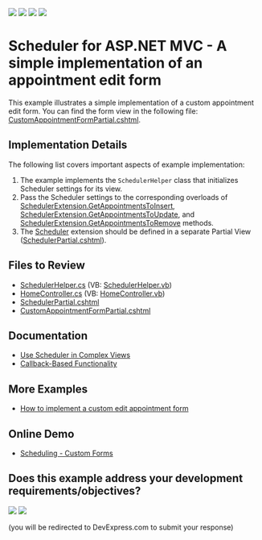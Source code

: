 <!-- default badges list -->
![](https://img.shields.io/endpoint?url=https://codecentral.devexpress.com/api/v1/VersionRange/128553412/14.1.3%2B)
[![](https://img.shields.io/badge/Open_in_DevExpress_Support_Center-FF7200?style=flat-square&logo=DevExpress&logoColor=white)](https://supportcenter.devexpress.com/ticket/details/E4676)
[![](https://img.shields.io/badge/📖_How_to_use_DevExpress_Examples-e9f6fc?style=flat-square)](https://docs.devexpress.com/GeneralInformation/403183)
[![](https://img.shields.io/badge/💬_Leave_Feedback-feecdd?style=flat-square)](#does-this-example-address-your-development-requirementsobjectives)
<!-- default badges end -->

# Scheduler for ASP.NET MVC - A simple implementation of an appointment edit form

This example illustrates a simple implementation of a custom appointment edit form. You can find the form view in the following file: [CustomAppointmentFormPartial.cshtml](./CS/Views/Home/CustomAppointmentFormPartial.cshtml).

## Implementation Details

The following list covers important aspects of example implementation:

1. The example implements the `SchedulerHelper` class that initializes Scheduler settings for its view.
2. Pass the Scheduler settings to the corresponding overloads of [SchedulerExtension.GetAppointmentsToInsert<T>](https://docs.devexpress.com/AspNetMvc/DevExpress.Web.Mvc.SchedulerExtension.GetAppointmentsToInsert.overloads), [SchedulerExtension.GetAppointmentsToUpdate<T>](https://docs.devexpress.com/AspNetMvc/DevExpress.Web.Mvc.SchedulerExtension.GetAppointmentsToUpdate.overloads), and [SchedulerExtension.GetAppointmentsToRemove<T>](https://docs.devexpress.com/AspNetMvc/DevExpress.Web.Mvc.SchedulerExtension.GetAppointmentsToRemove.overloads) methods.
3. The [Scheduler](https://docs.devexpress.com/AspNetMvc/11431/components/scheduler) extension should be defined in a separate Partial View ([SchedulerPartial.cshtml](./CS/Views/Home/SchedulerPartial.cshtml)).

## Files to Review

* [SchedulerHelper.cs](./CS/Code/SchedulerHelper.cs) (VB: [SchedulerHelper.vb](./VB/Code/SchedulerHelper.vb))
* [HomeController.cs](./CS/Controllers/HomeController.cs) (VB: [HomeController.vb](./VB/Controllers/HomeController.vb))
* [SchedulerPartial.cshtml](./CS/Views/Home/SchedulerPartial.cshtml)
* [CustomAppointmentFormPartial.cshtml](./CS/Views/Home/CustomAppointmentFormPartial.cshtml)

## Documentation

* [Use Scheduler in Complex Views](https://docs.devexpress.com/AspNetMvc/11629/components/scheduler/get-started/lesson-3-use-scheduler-in-complex-views)
* [Callback-Based Functionality](https://docs.devexpress.com/AspNetMvc/9052/common-features/callback-based-functionality)

## More Examples

* [How to implement a custom edit appointment form](https://github.com/DevExpress-Examples/asp-net-mvc-scheduler-custom-appointment-form)

## Online Demo

* [Scheduling - Custom Forms](https://demos.devexpress.com/MVCxSchedulerDemos/Customization/CustomForms)
<!-- feedback -->
## Does this example address your development requirements/objectives?

[<img src="https://www.devexpress.com/support/examples/i/yes-button.svg"/>](https://www.devexpress.com/support/examples/survey.xml?utm_source=github&utm_campaign=asp-net-mvc-scheduler-appointment-edit-form&~~~was_helpful=yes) [<img src="https://www.devexpress.com/support/examples/i/no-button.svg"/>](https://www.devexpress.com/support/examples/survey.xml?utm_source=github&utm_campaign=asp-net-mvc-scheduler-appointment-edit-form&~~~was_helpful=no)

(you will be redirected to DevExpress.com to submit your response)
<!-- feedback end -->
